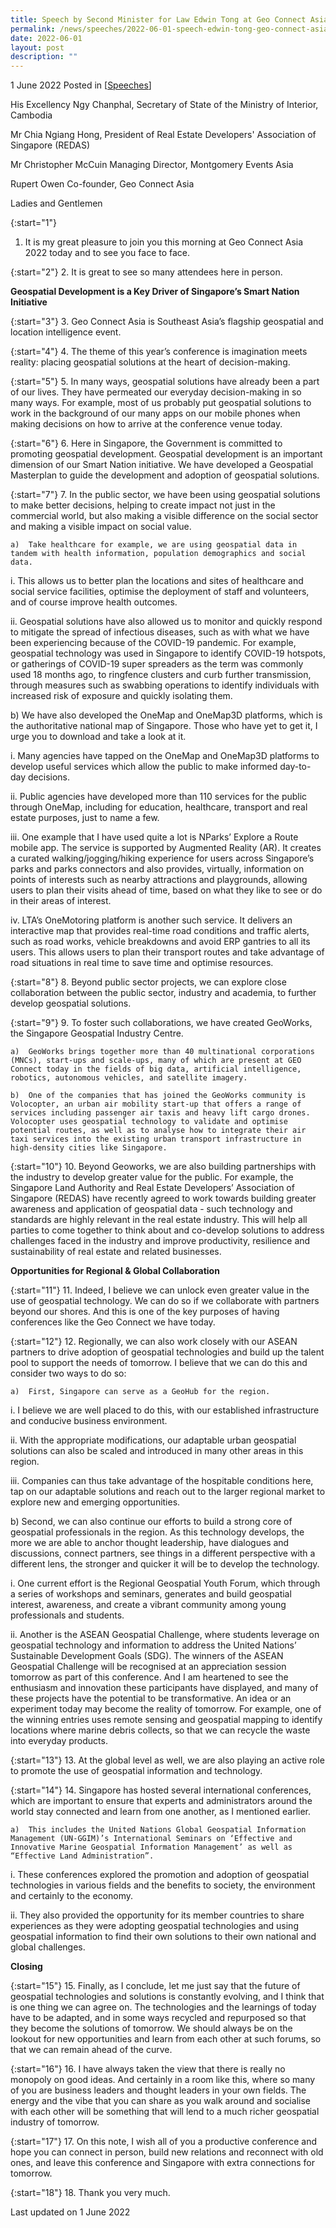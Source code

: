 ```yaml
---
title: Speech by Second Minister for Law Edwin Tong at Geo Connect Asia 2022
permalink: /news/speeches/2022-06-01-speech-edwin-tong-geo-connect-asia-2022/
date: 2022-06-01
layout: post
description: ""
---
```

1 June 2022 Posted in [[Speeches](/news/speeches)]

His Excellency Ngy Chanphal, Secretary of State of the Ministry of Interior, Cambodia 

Mr Chia Ngiang Hong, President of Real Estate Developers' Association of Singapore (REDAS)

Mr Christopher McCuin
Managing Director, Montgomery Events Asia

Rupert Owen
Co-founder, Geo Connect Asia

Ladies and Gentlemen


{:start="1"}
1.	It is my great pleasure to join you this morning at Geo Connect Asia 2022 today and to see you face to face. 

{:start="2"}
2.	It is great to see so many attendees here in person. 

**Geospatial Development is a Key Driver of Singapore’s Smart Nation Initiative**

{:start="3"}
3.	Geo Connect Asia is Southeast Asia’s flagship geospatial and location intelligence event.

{:start="4"}
4.	The theme of this year’s conference is imagination meets reality: placing geospatial solutions at the heart of decision-making. 

{:start="5"}
5.	In many ways, geospatial solutions have already been a part of our lives. They have permeated our everyday decision-making in so many ways.  For example, most of us probably put geospatial solutions to work in the background of our many apps on our mobile phones when making decisions on how to arrive at the conference venue today. 

{:start="6"}
6.	Here in Singapore, the Government is committed to promoting geospatial development. Geospatial development is an important dimension of our Smart Nation initiative. We have developed a Geospatial Masterplan to guide the development and adoption of geospatial solutions. 

{:start="7"}
7.	In the public sector, we have been using geospatial solutions to make better decisions, helping to create impact not just in the commercial world, but also making a visible difference on the social sector and making a visible impact on social value. 

    a)	Take healthcare for example, we are using geospatial data in tandem with health information, population demographics and social data.

i.	This allows us to better plan the locations and sites of healthcare and social service facilities, optimise the deployment of staff and volunteers, and of course improve health outcomes. 

ii.	Geospatial solutions have also allowed us to monitor and quickly respond to mitigate the spread of infectious diseases, such as with what we have been experiencing because of the COVID-19 pandemic. For example, geospatial technology was used in Singapore to identify COVID-19 hotspots, or gatherings of COVID-19 super spreaders as the term was commonly used 18 months ago, to ringfence clusters and curb further transmission, through measures such as swabbing operations to identify individuals with increased risk of exposure and quickly isolating them.

   b)	We have also developed the OneMap and OneMap3D platforms, which is the authoritative national map of Singapore. Those who have yet to get it, I urge you to download and take a look at it. 

i.	Many agencies have tapped on the OneMap and OneMap3D platforms to develop useful services which allow the public to make informed day-to-day decisions.  

ii.	Public agencies have developed more than 110 services for the public through OneMap, including for education, healthcare, transport and real estate purposes, just to name a few. 

iii.	One example that I have used quite a lot is NParks’ Explore a Route mobile app. The service is supported by Augmented Reality (AR). It creates a curated walking/jogging/hiking experience for users across Singapore’s parks and parks connectors and also provides, virtually, information on points of interests such as nearby attractions and playgrounds, allowing users to plan their visits ahead of time, based on what they like to see or do in their areas of interest. 

iv.	LTA’s OneMotoring platform is another such service. It delivers an interactive map that provides real-time road conditions and traffic alerts, such as road works, vehicle breakdowns and avoid ERP gantries to all its users. This allows users to plan their transport routes and take advantage of road situations in real time to save time and optimise resources. 

{:start="8"}
8.	Beyond public sector projects, we can explore close collaboration between the public sector, industry and academia, to further develop geospatial solutions.

{:start="9"}
9.	To foster such collaborations, we have created GeoWorks, the Singapore Geospatial Industry Centre. 

    a)	GeoWorks brings together more than 40 multinational corporations (MNCs), start-ups and scale-ups, many of which are present at GEO Connect today in the fields of big data, artificial intelligence, robotics, autonomous vehicles, and satellite imagery. 

    b)	One of the companies that has joined the GeoWorks community is Volocopter, an urban air mobility start-up that offers a range of services including passenger air taxis and heavy lift cargo drones. Volocopter uses geospatial technology to validate and optimise potential routes, as well as to analyse how to integrate their air taxi services into the existing urban transport infrastructure in high-density cities like Singapore.

{:start="10"}
10.	Beyond Geoworks, we are also building partnerships with the industry to develop greater value for the public. For example, the Singapore Land Authority and Real Estate Developers’ Association of Singapore (REDAS) have recently agreed to work towards building greater awareness and application of geospatial data - such technology and standards are highly relevant in the real estate industry. This will help all parties to come together to think about and co-develop solutions to address challenges faced in the industry and improve productivity, resilience and sustainability of real estate and related businesses.

**Opportunities for Regional & Global Collaboration**

{:start="11"}
11.	Indeed, I believe we can unlock even greater value in the use of geospatial technology. We can do so if we collaborate with partners beyond our shores. And this is one of the key purposes of having conferences like the Geo Connect we have today.

{:start="12"}
12.	Regionally, we can also work closely with our ASEAN partners to drive adoption of geospatial technologies and build up the talent pool to support the needs of tomorrow. I believe that we can do this and consider two ways to do so: 

    a)	First, Singapore can serve as a GeoHub for the region. 

i.	I believe we are well placed to do this, with our established infrastructure and conducive business environment. 

ii.	With the appropriate modifications, our adaptable urban geospatial solutions can also be scaled and introduced in many other areas in this region. 

iii.	Companies can thus take advantage of the hospitable conditions here, tap on our adaptable solutions and reach out to the larger regional market to explore new and emerging opportunities.

   b)	Second, we can also continue our efforts to build a strong core of geospatial professionals in the region. As this technology develops, the more we are able to anchor thought leadership, have dialogues and discussions, connect partners, see things in a different perspective with a different lens, the stronger and quicker it will be to develop the technology.

i.	One current effort is the Regional Geospatial Youth Forum, which through a series of workshops and seminars, generates and build geospatial interest, awareness, and create a vibrant community among young professionals and students. 

ii.	Another is the ASEAN Geospatial Challenge, where students leverage on geospatial technology and information to address the United Nations’ Sustainable Development Goals (SDG). The winners of the ASEAN Geospatial Challenge will be recognised at an appreciation session tomorrow as part of this conference. And I am heartened to see the enthusiasm and innovation these participants have displayed, and many of these projects have the potential to be transformative. An idea or an experiment today may become the reality of tomorrow. For example, one of the winning entries uses remote sensing and geospatial mapping to identify locations where marine debris collects, so that we can recycle the waste into everyday products. 

{:start="13"}
13.	At the global level as well, we are also playing an active role to promote the use of geospatial information and technology. 

{:start="14"}
14.	Singapore has hosted several international conferences, which are important to ensure that experts and administrators around the world stay connected and learn from one another, as I mentioned earlier. 

    a)	This includes the United Nations Global Geospatial Information Management (UN-GGIM)’s International Seminars on ‘Effective and Innovative Marine Geospatial Information Management’ as well as “Effective Land Administration”.

i.	These conferences explored the promotion and adoption of geospatial technologies in various fields and the benefits to society, the environment and certainly to the economy.

ii.	They also provided the opportunity for its member countries to share experiences as they were adopting geospatial technologies and using geospatial information to find their own solutions to their own national and global challenges. 

**Closing**

{:start="15"}
15.	Finally, as I conclude, let me just say that the future of geospatial technologies and solutions is constantly evolving, and I think that is one thing we can agree on. The technologies and the learnings of today have to be adapted, and in some ways recycled and repurposed so that they become the solutions of tomorrow. We should always be on the lookout for new opportunities and learn from each other at such forums, so that we can remain ahead of the curve.  

{:start="16"}
16.	I have always taken the view that there is really no monopoly on good ideas. And certainly in a room like this, where so many of you are business leaders and thought leaders in your own fields. The energy and the vibe that you can share as you walk around and socialise with each other will be something that will lend to a much richer geospatial industry of tomorrow. 

{:start="17"}
17.	On this note, I wish all of you a productive conference and hope you can connect in person, build new relations and reconnect with old ones, and leave this conference and Singapore with extra connections for tomorrow.  

{:start="18"}
18.	Thank you very much. 

<p class="right-side-updated">Last updated on 1 June 2022</p>
